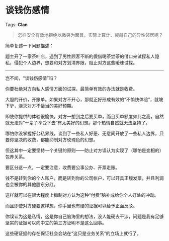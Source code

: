 # 谈钱伤感情

Tags: **Clan**

> 怎样安全有效地拒绝以微笑为面具，实际上算计、觊觎自己的异性邻居呢？



简单复述一下问题描述：

题主开了一家茶叶店，遇到了男性顾客不断的假借喝茶尝茶的借口来试探私人隐私，侵犯个人边界，想要和对方划清界限，阻止对方这些暧昧试探。



---

岂不闻，“谈钱伤感情”吗？

你要杜绝对方向私人感情方面的试探，最简单有效的办法就是收费。

大胆的开价，开账单。如果对方不开心，那就正好形成有效的“不愉快体验”，就坡下驴，浇灭对方不恰当的美好预期。

即使你提供的体验很愉快，对方一想到之后要买单，而且买单额度如此之高，自然就无法对“一辈子享受下去”有太美好的幻想。那个热情自然就无法坚持了。

哪怕你没掌握好公私界线，谈到了一些私人好恶、无意间开放了一些私人边界，只要你坚决的收费，都能抑制对方玫瑰色的幻想。

但这其中一定要坚持一个关键的原则——防止对方误认为实现了（哪怕是变相的）包养关系。

要区分这一点，一定要注意，收费要公事公办、开票走账。

钱不是转到你的个人账户，而是转到你的公司帐户，可以开具正规发票，并且利润也会被你的其他股东分红。

这样就可以在很大程度上抑制对方认为这种“付费”脑补成给你个人好处的冲动。

而且即使对方硬要这样想，你手里也有硬的证据可以给予正面反驳。

你误认为这是私情，这是你自己脑海里的想法，没人能硬去干涉，问题是我有足够坚实的证据可以向中立的第三方证明不是这么回事。

这些硬证据的存在保证社会会站在“这只是业务关系”的立场上就行了。



